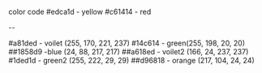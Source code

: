color code
#edca1d - yellow
#c61414 - red 

--

#a81ded - voilet (255, 170, 221, 237)
#14c614 - green(255, 198, 20, 20)
##1858d9 -blue (24, 88, 217, 217)
##a618ed - voilet2 (166, 24, 237, 237)
#1ded1d - green2 (255, 222, 29, 29)
##d96818 - orange (217, 104, 24, 24)